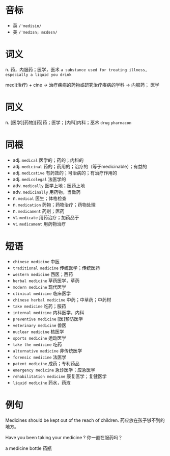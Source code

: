 # 音标

- 英 `/'medisin/`
- 美 `/ˈmedɪsn; mɛdəsn/`

# 词义

n. 药，内服药；医学，医术
`a substance used for treating illness, especially a liquid you drink`



medi(治疗) + cine → 治疗疾病的药物或研究治疗疾病的学科 → 内服药； 医学

# 同义

n. [医学][药物][药]药；医学；[内科]内科；巫术
`drug` `pharmacon`

# 同根

- adj. `medical` 医学的；药的；内科的
- adj. `medicinal` 药的；药用的；治疗的（等于medicinable）；有益的
- adj. `medicative` 有药效的；可治病的；有治疗作用的
- adj. `medicolegal` 法医学的
- adv. `medically` 医学上地；医药上地
- adv. `medicinally` 用药物，当做药
- n. `medical` 医生；体格检查
- n. `medication` 药物；药物治疗；药物处理
- n. `medicament` 药剂；医药
- vt. `medicate` 用药治疗；加药品于
- vt. `medicament` 用药物治疗

# 短语

- `chinese medicine` 中医
- `traditional medicine` 传统医学；传统医药
- `western medicine` 西医；西药
- `herbal medicine` 草药医学，草药
- `modern medicine` 现代医学
- `clinical medicine` 临床医学
- `chinese herbal medicine` 中药；中草药；中药材
- `take medicine` 吃药；服药
- `internal medicine` 内科医学，内科
- `preventive medicine` [医]预防医学
- `veterinary medicine` 兽医
- `nuclear medicine` 核医学
- `sports medicine` 运动医学
- `take the medicine` 吃药
- `alternative medicine` 非传统医学
- `forensic medicine` 法医学
- `patent medicine` 成药；专利药品
- `emergency medicine` 急诊医学；应急医学
- `rehabilitation medicine` 康复医学；复健医学
- `liquid medicine` 药水，药液

# 例句

Medicines should be kept out of the reach of children.
药应放在孩子够不到的地方。

Have you been taking your medicine ?
你一直在服药吗？

a medicine bottle
药瓶


